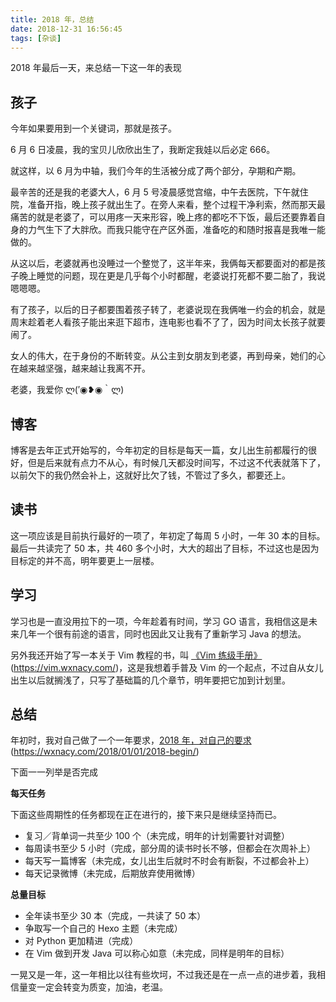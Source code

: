 ```yaml
---
title: 2018 年，总结
date: 2018-12-31 16:56:45
tags: [杂谈]
---
```


2018 年最后一天，来总结一下这一年的表现

<!-- more --><!-- toc -->

## 孩子

今年如果要用到一个关键词，那就是孩子。

6 月 6 日凌晨，我的宝贝儿欣欣出生了，我断定我娃以后必定 666。

就这样，以 6 月为中轴，我们今年的生活被分成了两个部分，孕期和产期。

最辛苦的还是我的老婆大人，6 月 5 号凌晨感觉宫缩，中午去医院，下午就住院，准备开指，晚上孩子就出生了。在旁人来看，整个过程干净利索，然而那天最痛苦的就是老婆了，可以用疼一天来形容，晚上疼的都吃不下饭，最后还要靠着自身的力气生下了大胖欣。而我只能守在产区外面，准备吃的和随时报喜是我唯一能做的。

从这以后，老婆就再也没睡过一个整觉了，这半年来，我俩每天都要面对的都是孩子晚上睡觉的问题，现在更是几乎每个小时都醒，老婆说打死都不要二胎了，我说嗯嗯嗯。

有了孩子，以后的日子都要围着孩子转了，老婆说现在我俩唯一约会的机会，就是周末趁着老人看孩子能出来逛下超市，连电影也看不了了，因为时间太长孩子就要闹了。

女人的伟大，在于身份的不断转变。从公主到女朋友到老婆，再到母亲，她们的心在越来越坚强，越来越让我离不开。

老婆，我爱你 ლ(′◉❥◉｀ლ)

## 博客

博客是去年正式开始写的，今年初定的目标是每天一篇，女儿出生前都履行的很好，但是后来就有点力不从心，有时候几天都没时间写，不过这不代表就落下了，以前欠下的我仍然会补上，这就好比欠了钱，不管过了多久，都要还上。

## 读书

这一项应该是目前执行最好的一项了，年初定了每周 5 小时，一年 30 本的目标。最后一共读完了 50 本，共 460 多个小时，大大的超出了目标，不过这也是因为目标定的并不高，明年要更上一层楼。

## 学习

学习也是一直没用拉下的一项，今年趁着有时间，学习 GO 语言，我相信这是未来几年一个很有前途的语言，同时也因此又让我有了重新学习 Java 的想法。

另外我还开始了写一本关于 Vim 教程的书，叫 [《Vim 练级手册》](https://vim.wxnacy.com/)(https://vim.wxnacy.com/)，这是我想着手普及 Vim 的一个起点，不过自从女儿出生以后就搁浅了，只写了基础篇的几个章节，明年要把它加到计划里。

## 总结

年初时，我对自己做了一个一年要求，[2018 年，对自己的要求](https://wxnacy.com/2018/01/01/2018-begin/)(https://wxnacy.com/2018/01/01/2018-begin/)

下面一一列举是否完成

**每天任务**

下面这些周期性的任务都现在正在进行的，接下来只是继续坚持而已。
- 复习／背单词一共至少 100 个（未完成，明年的计划需要针对调整）
- 每周读书至少 5 小时（完成，部分周的读书时长不够，但都会在次周补上）
- 每天写一篇博客（未完成，女儿出生后就时不时会有断裂，不过都会补上）
- 每天记录微博（未完成，后期放弃使用微博）

**总量目标**
- 全年读书至少 30 本（完成，一共读了 50 本）
- 争取写一个自己的 Hexo 主题（未完成）
- 对 Python 更加精进（完成）
- 在 Vim 做到开发 Java 可以称心如意（未完成，同样是明年的目标）

一晃又是一年，这一年相比以往有些坎坷，不过我还是在一点一点的进步着，我相信量变一定会转变为质变，加油，老温。

